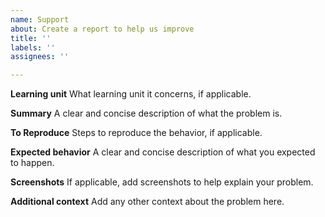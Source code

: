 ```yaml
---
name: Support
about: Create a report to help us improve
title: ''
labels: ''
assignees: ''

---
```


**Learning unit**
What learning unit it concerns, if applicable.

**Summary**
A clear and concise description of what the problem is.

**To Reproduce**
Steps to reproduce the behavior, if applicable.

**Expected behavior**
A clear and concise description of what you expected to happen.

**Screenshots**
If applicable, add screenshots to help explain your problem.

**Additional context**
Add any other context about the problem here.
